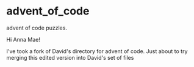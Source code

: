 # advent_of_code
advent of code puzzles.

Hi Anna Mae! 

I've took a fork of David's directory for advent of code. Just about to try merging this edited version into David's set of files 
